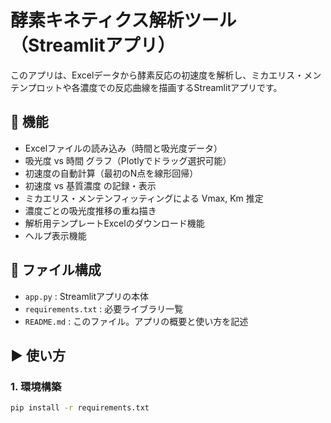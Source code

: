 # 酵素キネティクス解析ツール（Streamlitアプリ）

このアプリは、Excelデータから酵素反応の初速度を解析し、ミカエリス・メンテンプロットや各濃度での反応曲線を描画するStreamlitアプリです。

## 🔧 機能

- Excelファイルの読み込み（時間と吸光度データ）
- 吸光度 vs 時間 グラフ（Plotlyでドラッグ選択可能）
- 初速度の自動計算（最初のN点を線形回帰）
- 初速度 vs 基質濃度 の記録・表示
- ミカエリス・メンテンフィッティングによる Vmax, Km 推定
- 濃度ごとの吸光度推移の重ね描き
- 解析用テンプレートExcelのダウンロード機能
- ヘルプ表示機能

## 📂 ファイル構成

- `app.py` : Streamlitアプリの本体
- `requirements.txt` : 必要ライブラリ一覧
- `README.md` : このファイル。アプリの概要と使い方を記述

## ▶️ 使い方

### 1. 環境構築

```bash
pip install -r requirements.txt
